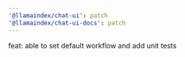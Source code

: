 ```yaml
---
'@llamaindex/chat-ui': patch
'@llamaindex/chat-ui-docs': patch
---
```


feat: able to set default workflow and add unit tests
